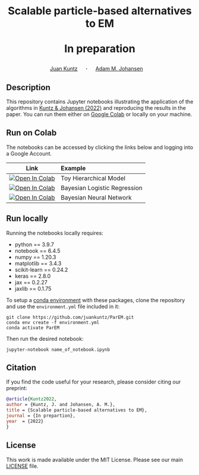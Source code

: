 # <p align="center">Scalable particle-based alternatives to EM<br><br> In preparation</p>

<div align="center">
  <a href="https://juankuntz.github.io/" target="_blank">Juan&nbsp;Kuntz</a> &emsp; <b>&middot;</b> &emsp;
  <a href="https://warwick.ac.uk/fac/sci/statistics/staff/academic-research/johansen/" target="_blank">Adam M.&nbsp;Johansen</a> &emsp; </b> 

</div>

## Description

This repository contains Jupyter notebooks illustrating the application of the algorithms in [Kuntz & Johansen (2022)](https://juankuntz.github.io/publication/parem/) and reproducing the results in the paper. You can run them either on [Google Colab](https://colab.research.google.com/) or locally on your machine.

## Run on Colab

The notebooks can be accessed by clicking the links below and logging into a Google Account.

| Link | Example |
|:----:|:-----|
|[![Open In Colab](https://colab.research.google.com/assets/colab-badge.svg)](https://colab.research.google.com/github/juankuntz/ParEM/blob/main/toy_hierarchical_model.ipynb)  | Toy Hierarchical Model |
|[![Open In Colab](https://colab.research.google.com/assets/colab-badge.svg)](https://colab.research.google.com/github/juankuntz/ParEM/blob/main/bayesian_logistic_regression.ipynb) | Bayesian Logistic Regression |
|[![Open In Colab](https://colab.research.google.com/assets/colab-badge.svg)](https://colab.research.google.com/github/juankuntz/ParEM/blob/main/bayesian_neural_network.ipynb) | Bayesian Neural Network |

## Run locally

Running the notebooks locally requires:

- python == 3.9.7
- notebook == 6.4.5
- numpy == 1.20.3
- matplotlib == 3.4.3
- scikit-learn == 0.24.2
- keras == 2.8.0
- jax == 0.2.27
- jaxlib == 0.1.75 

To setup a [conda environment](https://docs.conda.io/projects/conda/en/latest/user-guide/concepts/environments.html) with these packages, clone the repository and use the `environment.yml` file included in it:

```
git clone https://github.com/juankuntz/ParEM.git
conda env create -f environment.yml
conda activate ParEM
```

Then run the desired notebook:

```
jupyter-notebook name_of_notebook.ipynb
```

## Citation
If you find the code useful for your research, please consider citing our preprint:

```bib
@article{Kuntz2022,
author = {Kuntz, J. and Johansen, A. M.},
title = {Scalable particle-based alternatives to EM},
journal = {In prepartion},
year  = {2022}
}
```

## License

This work is made available under the MIT License. Please see our main [LICENSE](./LICENSE) file.
